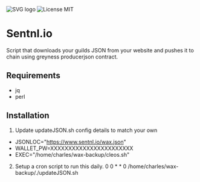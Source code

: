 
![SVG logo](https://www.sentnl.io/sentnl.svg)
          ![License MIT](https://img.shields.io/badge/license-MIT-blue.svg)

# Sentnl.io  

Script that downloads your guilds JSON from your website and pushes it to chain using greyness producerjson contract.

## Requirements 

- jq 
- perl


## Installation

1. Update updateJSON.sh config details to match your own
 - JSONLOC="https://www.sentnl.io/wax.json"
 - WALLET_PW=XXXXXXXXXXXXXXXXXXXXXXX
 - EXEC="/home/charles/wax-backup/cleos.sh" 

2. Setup a cron script to run this daily.
0 0 * * 0 /home/charles/wax-backup/./updateJSON.sh